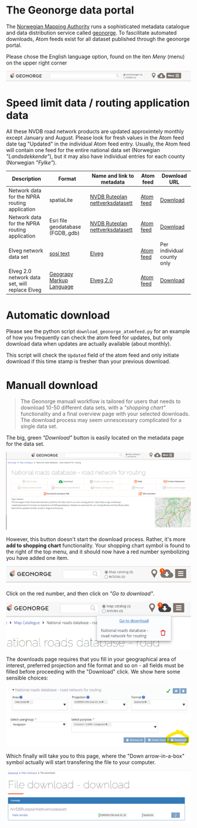 # The Geonorge data portal 

The [Norwegian Mapping Authority](https://kartverket.no/en) runs a sophisticated metadata catalogue and data distribution service
called [geonorge](https://www.geonorge.no/). To fascilitate automated downloads, Atom feeds exist for all dataset published through the geonorge portal.

Please chose the English language option, found on the iten _Meny_ (menu) on the upper right corner

![Geonorge main menu](./pics/geonorge-menu.png)

# Speed limit data / routing application data 

All these NVDB road network products are updated approximtely monthly except January and August. Please look for fresh values in the Atom feed date tag "Updated" in the individual Atom feed entry. Usually, the Atom feed will contain one feed for the entire national data set (Norwegian _"Landsdekkende"_), but it may also have individual entries for each county (Norwegian _"Fylke"_). 

| Description | Format | Name and link to metadata      | Atom feed |  Download URL | 
|-------------|--------|--------------------------------|-----------|---------------| 
| Network data for the NPRA routing application | spatiaLite | [NVDB Ruteplan nettverksdatasett](https://kartkatalog.geonorge.no/metadata/nvdb-ruteplan-nettverksdatasett/8d0f9066-34f9-4423-be12-8e8523089313)  | [Atom feed](https://nedlasting2.geonorge.no/geonorge/ATOM-feeds/NVDBRuteplanNettverksdatasett_AtomFeedSpatiaLite.xml) | [Download](https://nedlasting.geonorge.no/geonorge/Samferdsel/NVDBRuteplanNettverksdatasett/SpatiaLite/Samferdsel_0000_Norge_25833_NVDBRuteplanNettverksdatasett_SpatiaLite.zip) |
| Network data for the NPRA routing application | Esri file geodatabase (FGDB,.gdb) | [NVDB Ruteplan nettverksdatasett](https://kartkatalog.geonorge.no/metadata/nvdb-ruteplan-nettverksdatasett/8d0f9066-34f9-4423-be12-8e8523089313)  | [Atom feed](https://nedlasting2.geonorge.no/geonorge/ATOM-feeds/NVDBRuteplanNettverksdatasett_AtomFeedFGDB.xml) | [Download](https://nedlasting.geonorge.no/geonorge/Samferdsel/NVDBRuteplanNettverksdatasett/FGDB/Samferdsel_0000_Norge_25833_NVDBRuteplanNettverksdatasett_FGDB.zip) |
| Elveg network data set | [sosi text](https://en.wikipedia.org/wiki/SOSI) | [Elveg](https://kartkatalog.geonorge.no/metadata/elveg/ed1e6798-b3cf-48be-aee1-c0d3531da01a)  | [Atom feed](https://nedlasting2.geonorge.no/geonorge/ATOM-feeds/Elveg_AtomFeedSOSI.xml) | Per individual county only  |
| Elveg 2.0 network data set, will replace Elveg | [Geograpy Markup Language](https://no.wikipedia.org/wiki/Geography_Markup_Language) | [Elveg 2.0](https://kartkatalog.geonorge.no/metadata/elveg-20/77944f7e-3d75-4f6d-ae04-c528cc72e8f6) | [Atom feed](https://nedlasting2.geonorge.no/geonorge/ATOM-feeds/Elveg2-0_AtomFeedGML.xml) | [Download](https://nedlasting.geonorge.no/geonorge/Samferdsel/Elveg2-0/GML/Samferdsel_0000_Norge_5973_Elveg2-0_GML.zip) | 

# Automatic download 

Please see the python script `download_geonorge_atomfeed.py` for an example of how you frequently can check the atom feed for updates, but only download data when updates are actually available (about monthly). 

This script will check the `Updated` field of the atom feed and only initiate download if this time stamp is fresher than your previous download. 

# Manuall download 

> The Geonorge manuall workflow is tailored for users that needs to download 10-50 different data sets, with a _"shopping chart"_ functionality and a final overview page with your selected downloads. The download process may seem unnescessary complicated for a single data set. 

The big, green _"Download"_ button is easily located on the metadata page for the data set. 

![Geonorge first click Downlaod](./pics/geonorge-firstClickDownload.png)

However, this button doesn't start the download process. Rather, it's more **add to shopping chart** functionality. Your shopping chart symbol is found to the right of the top menu, and it should now have a red number symbolizing you have added one item.  

![One item in shopping chart](./pics/geonorge-itemAdded.png)


Click on the red number, and then click on _"Go to download"_. 

![Take me to the download page](./pics/geonorge-take-me-to-download-page.png)

The downloads page requires that you fill in your geographical area of interest, preferred projection and file format and so on - all fields must be filled before proceeding with the "Download" click. We show here some sensible choices:

![Downlaod options](./pics/geonorge-sensible-choices.png) 

Which finally will take you to this page, where the "Down arrow-in-a-box" symbol actually will start transfering the file to your computer.  

![Finally you're ready to download](./pics/finally-download.png)

